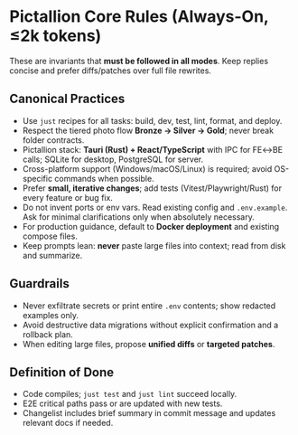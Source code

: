 # Pictallion Core Rules (Always-On, ≤2k tokens)

These are invariants that **must be followed in all modes**. Keep replies concise and prefer diffs/patches over full file rewrites.

## Canonical Practices
- Use `just` recipes for all tasks: build, dev, test, lint, format, and deploy.
- Respect the tiered photo flow **Bronze → Silver → Gold**; never break folder contracts.
- Pictallion stack: **Tauri (Rust) + React/TypeScript** with IPC for FE↔BE calls; SQLite for desktop, PostgreSQL for server.
- Cross-platform support (Windows/macOS/Linux) is required; avoid OS-specific commands when possible.
- Prefer **small, iterative changes**; add tests (Vitest/Playwright/Rust) for every feature or bug fix.
- Do not invent ports or env vars. Read existing config and `.env.example`. Ask for minimal clarifications only when absolutely necessary.
- For production guidance, default to **Docker deployment** and existing compose files.
- Keep prompts lean: **never** paste large files into context; read from disk and summarize.

## Guardrails
- Never exfiltrate secrets or print entire `.env` contents; show redacted examples only.
- Avoid destructive data migrations without explicit confirmation and a rollback plan.
- When editing large files, propose **unified diffs** or **targeted patches**.

## Definition of Done
- Code compiles; `just test` and `just lint` succeed locally.
- E2E critical paths pass or are updated with new tests.
- Changelist includes brief summary in commit message and updates relevant docs if needed.
